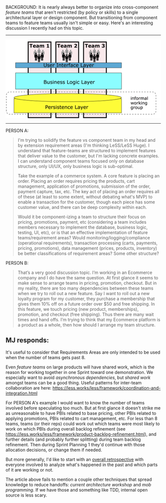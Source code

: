 ---
---


BACKGROUND: It is nearly always better to organize into cross-component *feature teams* that aren't
restricted (by policy or skills) to a single architectural layer or design component. But transitioning
from component teams to feature teams usually isn't simple or easy.  Here's an interesting discussion
I recently had on this topic.

----

![Feature Teams](/assets/images/feature-teams.png)

----

PERSON A:
> I'm trying to solidify the feature vs component team in my head and by extension requirement areas (I'm thinking LeSS/LeSS Huge). I understand that feature-teams are structured to implement features that deliver value to the customer, but I'm lacking concrete examples. I can understand component teams focused only on database structure, only UI/UX, only business logic is sub-optimal.
> 
> Take the example of a commerce system. A core feature is placing an order. Placing an order requires pricing the products, cart management, application of promotions, submission of the order, payment capture, tax, etc. The key act of placing an order requires all of these (at least to some extent, without debating what's MVP) to enable a transaction for the customer, though each piece has some customer value, and there can be deep complexity within each.
>
> Would it be component-izing a team to structure their focus on pricing, promotions, payment, etc (considering a team includes members necessary to implement the database, business logic, testing, UI, etc), or is that an effective implementation of feature teams/requirement areas? Would monitoring/logging/compliance (operational requirements), transaction processing (carts, payments, pricing, promotions), data management (prices, products, inventory) be better classifications of requirement areas? Some other structure?

PERSON B:
> That’s a very good discussion topic. I’m working in an Ecommerce company and I do have the same question.
> At first glance it seems to make sense to arrange teams in pricing, promotion, checkout.
> But in my reality, there are too many dependencies between these teams when we try to roll out a new feature.
> Say I want to roll out a new loyalty program for my customer, they purchase a membership that gives them 10% off on a future order over $50 and free shipping.
> In this feature, we touch pricing (new product, memberships), promotion, and checkout (free shipping).
> Thus there are many wait times and hand offs.
> I’m trying to think that my Ecommerce platform is a product as a whole, then how should I arrange my team structure.

## MJ responds:

It's useful to consider that Requirements Areas are only intended to be used when the number of teams gets past 8.

Even *feature teams* on large products will have shared work, which is the reason for working together in one Sprint toward one demonstration.  We especially want to avoid *asynchronous dependencies*, but *shared work* amongst teams can be a good thing.  Useful patterns for inter-team collaboration are here: <https://less.works/less/framework/coordination-and-integration.html>

For PERSON A's example I would want to know the number of teams involved before speculating too much.  But at first glance it doesn't strike me as unreasonable to have PBIs related to base pricing, other PBIs related to applying promotions, PBIs related to cart management, etc.  For less than 8 teams, teams (or their reps) could work out which teams were most likely to work on which PBIs during overall backlog refinement (see <https://less.works/less/framework/product-backlog-refinement.html>), and further details (and probably further splitting) during team backlog refinement.  Then during Sprint Planning 1 they'd continue with those allocation decisions, or change them if needed.

But more generally, I'd like to start with an [overall retrospective](https://less.works/less/framework/overall-retrospective.html) with everyone involved to analyze what's happened in the past and which parts of it are working or not.

The article above fails to mention a couple other techniques that spread knowledge to reduce handoffs: *current architecture workshop* and *mob programming*.  If we have those and something like TDD, internal open source is less scary.
